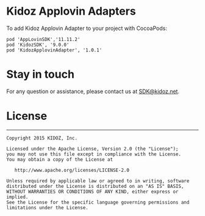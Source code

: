 # Kidoz Applovin Adapters

To add Kidoz Applovin Adapter to your project with CocoaPods:
```
pod 'AppLovinSDK','11.11.2'
pod 'KidozSDK', '9.0.0'
pod 'KidozApplovinAdapter', '1.0.1'
```

# Stay in touch 
For any question or assistance, please contact us at SDK@kidoz.net.
</br>

# License
--------

    Copyright 2015 KIDOZ, Inc.

    Licensed under the Apache License, Version 2.0 (the "License");
    you may not use this file except in compliance with the License.
    You may obtain a copy of the License at

       http://www.apache.org/licenses/LICENSE-2.0

    Unless required by applicable law or agreed to in writing, software
    distributed under the License is distributed on an "AS IS" BASIS,
    WITHOUT WARRANTIES OR CONDITIONS OF ANY KIND, either express or implied.
    See the License for the specific language governing permissions and
    limitations under the License.
